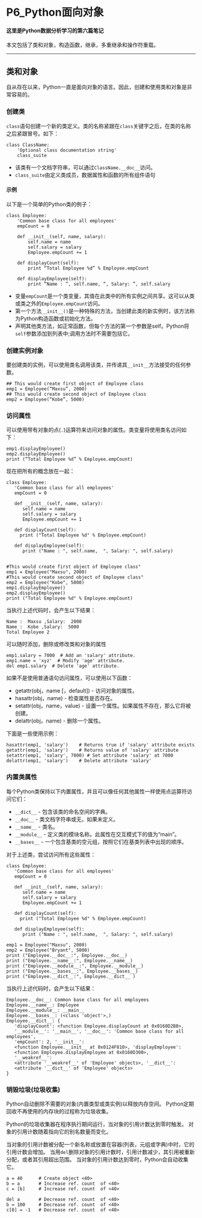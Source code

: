 # P6_Python面向对象

#### 这里是Python数据分析学习的第六篇笔记
本文包括了类和对象，构造函数，继承，多重继承和操作符重载。

---
## 类和对象
自从存在以来，Python一直是面向对象的语言。因此，创建和使用类和对象是非常容易的。

### 创建类
`class`语句创建一个新的类定义。类的名称紧跟在`class`关键字之后，在类的名称之后紧跟冒号。如下：
```
class ClassName:
    'Optional class documentation string'
    class_suite
```
- 该类有一个文档字符串，可以通过`ClassName.__doc__`访问。
- `class_suite`由定义类成员，数据属性和函数的所有组件语句

#### 示例
以下是一个简单的Python类的例子：
```
class Employee:
    'Common base class for all employees'
    empCount = 0
    
    def __init__(self, name, salary):
        self.name = name
        self.salary = salary
        Employee.empCount += 1
    
    def displayCount(self):
        print “Total Employee %d” % Employee.empCount
        
    def displayEmployee(self):
        print “Name : ”, self.name, “, Salary: ”, self.salary
```
- 变量`empCount`是一个类变量，其值在此类中的所有实例之间共享。这可以从类或类之外的`Employee.empCount`访问。
- 第一个方法`__init__()`是一种特殊的方法，当创建此类的新实例时，该方法称为Python构造函数或初始化方法。
- 声明其他类方法，如正常函数，但每个方法的第一个参数是self。Python将`self`参数添加到列表中;调用方法时不需要包括它。

### 创建实例对象
要创建类的实例，可以使用类名调用该类，并传递其`__init__`方法接受的任何参数。
```
## This would create first object of Employee class
emp1 = Employee(“Maxsu”, 2000)
## This would create second object of Employee class
emp2 = Employee(“Kobe”, 5000)
```

### 访问属性
可以使用带有对象的点(`.`)运算符来访问对象的属性。类变量将使用类名访问如下：
```
emp1.displayEmployee()
emp2.displayEmployee()
print (“Total Employee %d” % Employee.empCount)
```

现在把所有的概念放在一起：
```
class Employee:
   'Common base class for all employees'
   empCount = 0

   def __init__(self, name, salary):
      self.name = name
      self.salary = salary
      Employee.empCount += 1

   def displayCount(self):
     print ("Total Employee %d" % Employee.empCount)

   def displayEmployee(self):
      print ("Name : ", self.name,  ", Salary: ", self.salary)


#This would create first object of Employee class"
emp1 = Employee("Maxsu", 2000)
#This would create second object of Employee class"
emp2 = Employee("Kobe", 5000)
emp1.displayEmployee()
emp2.displayEmployee()
print ("Total Employee %d" % Employee.empCount)
```
当执行上述代码时，会产生以下结果：
```
Name :  Maxsu ,Salary:  2000
Name :  Kobe ,Salary:  5000
Total Employee 2
```
可以随时添加，删除或修改类和对象的属性
```
emp1.salary = 7000  # Add an 'salary' attribute.
emp1.name = 'xyz'  # Modify 'age' attribute.
del emp1.salary  # Delete 'age' attribute.
```
如果不是使用普通语句访问属性，可以使用以下函数：

- getattr(obj，name [，default]) - 访问对象的属性。
- hasattr(obj，name) - 检查属性是否存在。
- setattr(obj，name，value) - 设置一个属性。如果属性不存在，那么它将被创建。
- delattr(obj，name) - 删除一个属性。

下面是一些使用示例：
```
hasattr(emp1, 'salary')    # Returns true if 'salary' attribute exists
getattr(emp1, 'salary')    # Returns value of 'salary' attribute
setattr(emp1, 'salary', 7000) # Set attribute 'salary' at 7000
delattr(emp1, 'salary')    # Delete attribute 'salary'
```

### 内置类属性
每个Python类保持以下内置属性，并且可以像任何其他属性一样使用点运算符访问它们：
- `__dict__` - 包含该类的命名空间的字典。
- `__doc__` - 类文档字符串或无，如果未定义。
- `__name__` - 类名。
- `__module__` - 定义类的模块名称。此属性在交互模式下的值为“main”。
- `__bases__` - 一个包含基类的空元组，按照它们在基类列表中出现的顺序。

对于上述类，尝试访问所有这些属性：
```
class Employee:
   'Common base class for all employees'
   empCount = 0

   def __init__(self, name, salary):
      self.name = name
      self.salary = salary
      Employee.empCount += 1

   def displayCount(self):
     print ("Total Employee %d" % Employee.empCount)

   def displayEmployee(self):
      print ("Name : ", self.name,  ", Salary: ", self.salary)

emp1 = Employee("Maxsu", 2000)
emp2 = Employee("Bryant", 5000)
print ("Employee.__doc__:", Employee.__doc__)
print ("Employee.__name__:", Employee.__name__)
print ("Employee.__module__:", Employee.__module__)
print ("Employee.__bases__:", Employee.__bases__)
print ("Employee.__dict__:", Employee.__dict__ )
```
当执行上述代码时，会产生以下结果：
```
Employee.__doc__: Common base class for all employees
Employee.__name__: Employee
Employee.__module__: __main__
Employee.__bases__: (<class 'object'>,)
Employee.__dict__: {
   'displayCount': <function Employee.displayCount at 0x0160D2B8>, 
   '__module__': '__main__', '__doc__': 'Common base class for all employees', 
   'empCount': 2, '__init__': 
   <function Employee.__init__ at 0x0124F810>, 'displayEmployee': 
   <function Employee.displayEmployee at 0x0160D300>,
   '__weakref__': 
   <attribute '__weakref__' of 'Employee' objects>, '__dict__': 
   <attribute '__dict__' of 'Employee' objects>
}
```

### 销毁垃圾(垃圾收集)
Python自动删除不需要的对象(内置类型或类实例)以释放内存空间。 Python定期回收不再使用的内存块的过程称为垃圾收集。

Python的垃圾收集器在程序执行期间运行，当对象的引用计数达到零时触发。 对象的引用计数随着指向它的别名数量而变化。

当对象的引用计数被分配一个新名称或放置在容器(列表，元组或字典)中时，它的引用计数会增加。 当用`del`删除对象的引用计数时，引用计数减少，其引用被重新分配，或者其引用超出范围。 当对象的引用计数达到零时，Python会自动收集它。

```
a = 40      # Create object <40>
b = a       # Increase ref. count  of <40> 
c = [b]     # Increase ref. count  of <40> 

del a       # Decrease ref. count  of <40>
b = 100     # Decrease ref. count  of <40> 
c[0] = -1   # Decrease ref. count  of <40>
```